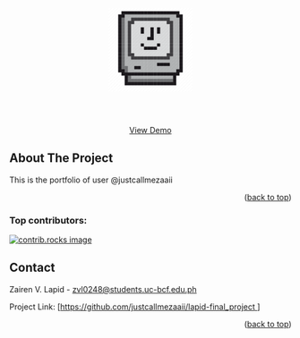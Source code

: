 <!-- PROJECT LOGO -->  
<br />  
<div align="center">  
<img src="src/assets/logo4.webp" alt="Logo" width="150" height="150">  
</a>  
  
<h3 align="center"></h3>  
  
<p align="center">  
 
<br />  
<br />  
<a href="[https://justcallmezaaii.github.io/lapid-final_project
/](https://justcallmezaaii.github.io/lapid-final_project
/)">View Demo</a> 
</p>  
</div>  

<!-- ABOUT THE PROJECT -->  
## About The Project  
  This is the portfolio of user @justcallmezaaii

<p align="right">(<a href="#readme-top">back to top</a>)</p>  
  

### Top contributors:

<a href="https://https://github.com/justcallmezaaii/lapid-final_project
/graphs/contributors">
  <img src="https://contrib.rocks/image?repo=justcallmezaaii/lapid-final_project" alt="contrib.rocks image" />
</a>
  
  
<!-- CONTACT -->  
## Contact  
  
Zairen V. Lapid - zvl0248@students.uc-bcf.edu.ph  

Project Link: [[https://github.com/justcallmezaaii/lapid-final_project
](https://github.com/justcallmezaaii/lapid-final_project
)]
  
<p align="right">(<a href="#readme-top">back to top</a>)</p>


[contributors-url]: https://github.com/justcallmezaaii/lapid-final_project/graphs/contributors
